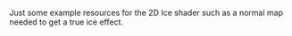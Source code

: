 Just some example resources for the 2D Ice shader such as a normal map needed to get a true ice effect.
